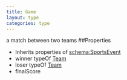 ```yaml
---
title: Game
layout: type
categories: type
---
```

a match between two teams
##Properties
* Inherits properties of [schema:SportsEvent](http://schema.org/SportsEvent)
* winner typeOf [Team](Team)
* loser typeOf [Team](Team)
* finalScore
